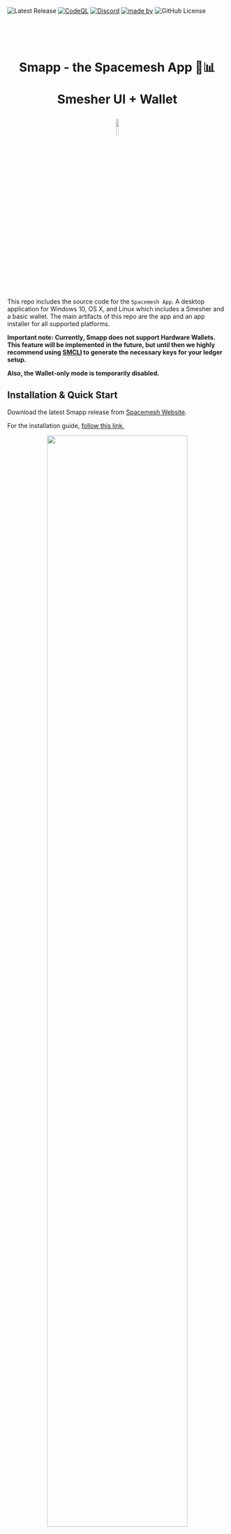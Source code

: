 ![Latest Release](https://img.shields.io/github/v/release/spacemeshos/smapp)
[![CodeQL](https://github.com/spacemeshos/smapp/actions/workflows/codeql-analysis.yml/badge.svg)](https://github.com/spacemeshos/smapp/actions/workflows/codeql-analysis.yml)
[![Discord](https://img.shields.io/discord/623195163510046732?label=discord&logo=discord)](http://chat.spacemesh.io/)
[![made by](https://img.shields.io/badge/madeby-spacemeshos-blue.svg)](https://spacemesh.io)
![GitHub License](https://img.shields.io/github/license/spacemeshos/smapp)

<h1 align="center">
  <p align="center">Smapp - the Spacemesh App 🏦📊</p>
  <p align="center">Smesher UI + Wallet</p>
  <img width="10%" src="resources/transparentbg.gif" />
</h1>

This repo includes the source code for the `Spacemesh App`. A desktop application for Windows 10, OS X, and Linux which includes a Smesher and a basic wallet. The main artifacts of this repo are the app and an app installer for all supported platforms.

**Important note: Currently, Smapp does not support Hardware Wallets. This feature will be implemented in the future, but until then we highly recommend using [SMCLI](https://github.com/spacemeshos/smcli) to generate the necessary keys for your ledger setup.**

**Also, the Wallet-only mode is temporarily disabled.**

## Installation & Quick Start

Download the latest Smapp release from [Spacemesh Website](https://spacemesh.io/start/).

For the installation guide, [follow this link.](https://spacemesh.io/start/#spacemesh-app)

<p align="center">
  <img width="80%" src="resources/smapp_app_wallet.png" />
</p>

### Building from Source

Smapp is written in TypeScript and bundled within Electron. You need Node.js (v12) and Yarn to build from the source. Make sure they are available on your system.

1. Clone the repository
2. Read `node/use-version` file: this is the version of `go-spacemesh` that should be used
3. Download the specified version from [Go-spacemesh Releases](https://github.com/spacemeshos/go-spacemesh/releases)
4. Put the binary in either `node/windows`, `node/mac`, or `node/linux` folder, depending on your platform
5. Run `yarn` to install dependencies
6. Run `yarn start` to start the application in development mode

To build and pack the application:

1. Run `yarn build`
2. Run one of the commands depending on your platform:
   - `yarn package-win`
   - `yarn package-mac`
     set env variable `DONT_SIGN_APP=1` to skip notarizing the app,
   - `yarn package-linux`

### Arguments

Smapp can be started with additional arguments:

- `--discovery` (string)
  _e.g._ `./Spacemesh --discovery=http://localhost:8000/networks.json`
  Specifies custom url to a custom networks list. It makes it possible for Smesher to connect to custom networks.
  Env variable alias: `DISCOVERY_URL`
- `--pprof-server` (boolean)
  _e.g._ `./Spacemesh --pprof-server`
  It makes Smapp runs go-spacemesh with the `--pprof-server` flag.
  Env variable alias: `PPROF_SERVER`
- `--test-mode` (boolean)
  _e.g._ `./Spacemesh --test-mode`
  It runs Smapp and the Node under the hood in standalone mode, making it much easier to test and debug the application.
  Env variable alias: `TEST_MODE`
- `--check-interval` (number)
  _e.g._ `./Spacemesh --check-interval=60` to check for updates every 60 seconds
  Smapp checks every N seconds for the software updates and new config.
  If a new config arrived — it automatically merges it with the custom User settings and
  restarts the Node.
  Default: `3600` seconds, or every hour

To run the application in dev mode with the same behavior set env variables instead:

```
PPROF_SERVER=1 DISCOVERY_URL=http://localhost:8000/networks.json yarn start
```

### Environment Variables

#### Connect to custom networks:

```
DISCOVERY_URL=http://localhost:8000/networks.json yarn start
```

Alias for `--discovery` argument.

<details>
    <summary>Deprecated</summary>

> To run the application against DevNet you have to set URL to the config file to env variable `DEV_NET_URL`:
>
> ```
> DEV_NET_URL=https://.../config.json yarn start
> ```
>
> To run the application against DevNet in the Wallet Only mode you have to also set the URL (or list of URLs separated by commas) to GRPC API provider to env variable `DEV_NET_REMOTE_API`:
>
> ```
> export DEV_NET_REMOTE_API=https://192.168.0.1:31030
> export DEV_NET_URL=https://.../config.json
> yarn start
> ```

</details>

#### Profiling Node

```
PPROF_SERVER=1 yarn start
```

Alias for `--pprof-server` argument.

#### Building Artifacts in CI

Smapp uses two workflows. Both of them build an application for all supported platforms: Windows, macOS, and Linux.

- **PR builds**
  Triggered by open Pull Request and any further changes on the branch.
  For testing and development purposes only.
  Unsigned and can not be trusted.
  Artifacts and links a temporary.
  Links to artifacts posted by the bot in comments.
- **Release builds**
  Triggered by tag `v*`.
  Public releases of Smapp.
  Signed for macOS and Windows platforms.
  Artifacts and links should be permanent.
  CI prepares a draft release with links to the artifacts.

---

- [Roadmap &amp; product details](https://product.spacemesh.io/)
- [Platform documentation](https://platform.spacemesh.io/)
- [Spacemesh improvement proposals](https://github.com/spacemeshos/SMIPS)

### Run the Spacemesh app on Ubuntu

We recommend choosing AppImage as it is not possible to embed certain features in the .deb package.
For the Ubuntu platform Electron has an issue with setup, if you want to run it on the Ubuntu > 22.04 platform, please provide ``--no-sandbox`` flag

**command:**
``/opt/Spacemesh/spacemesh_app --no-sandbox``

---

## Troubleshooting

### The first thing to check if you encounter any issues with Smapp

- Check the Release Notes on GitHub - you might find there the information about the known issues and workarounds to them.
- We recommend visiting https://status.spacemesh.io/, to see if Spacemesh Team is already working on this issue.
- Check the Smapp version -it should always come from the official source and be the latest released package, update it if needed.
- If you have the latest version, restart Smapp and check if the issue remains.
- The GPU drivers should be up to date; please check if you have the latest release. For NVIDIA, it should be version 525 (currently).
- Check our [Discord](https://discord.com/channels/623195163510046732/691261757921951756) chats, the issue might have been discussed there.

Additionally:

### Windows:

- The following directories should be removed in case of reinstallation from scratch:

  ``C:\Users\{USERNAME}\AppData\Local\Programs\Spacemesh`` or your installation path

  ``C:\Users\{USERNAME}\AppData\Roaming\Spacemesh``
- Remove the PoS data directory if you want to remove/recreate PoS data:

  ``C:\Users\{USERNAME}\post\{GENESIS_ID}`` or your PoS directory path

  Where `{GENESIS_ID}` is first 8 chars from the HexString. Eg `7c8cef2b`
- The latest Visual C++ Redist should be installed
- Check the Firewall settings, and amend them if needed

### Linux:

- The following directories should be removed in case of reinstallation from scratch:

  ``/opt/Spacemesh`` (deb) or ``~/Applications/Spacemesh-...`` (AppImage) or your installation path

  ``~/.config/Spacemesh``
- Remove the PoS data directory if you want to remove/recreate PoS data:

  ``~/post/{GENESIS_ID}`` or your PoS directory path

  Where `{GENESIS_ID}` is first 8 chars from the HexString. Eg `7c8cef2b`
- We recommend using AppImage as some features cannot be embedded into a .deb package.
- If you are using Ubuntu, check the OS version. We recommend at least 22.04
- Glibc and other libraries should be up to date

### macOS:

- The following directories should be removed in case of reinstallation from scratch:

  ``/Applications/Spacemesh`` or your installation path

  ``~/Library/Application\ Support/Spacemesh``
- Remove the PoS data directory if you want to remove/recreate PoS data:

  ``~/post/{GENESIS_ID}`` or your PoS directory path

  Where `{GENESIS_ID}` is first 8 chars from the HexString. Eg `7c8cef2b`
- Check if the incoming connections aren’t blocked for go-spacemesh

## CLI-tools

These tools are created for debugging and development purposes.
They are not supposed to be used in the production (on real and valuable data).
So use it at your own risk.

### `yarn script:composeTx`

Compose the transaction (and sign if needed).

### `yarn script:decomposeTx`

Decompose the transaction (byte array) to the human-readable structure (JSON)

### `yarn script:readSecrets`

Read secrets from the wallet file.
For example, if you need to export private keys or mnemonics.

### `yarn script:addViewAccount`

Add a public key to the wallet file.
It makes it possible to track someone else transactions and rewards.
Pay attention that Smapp does not fully support such kinds of accounts.
So in case you try to sign a message or publish a transaction — unhandled exceptions will occur.
